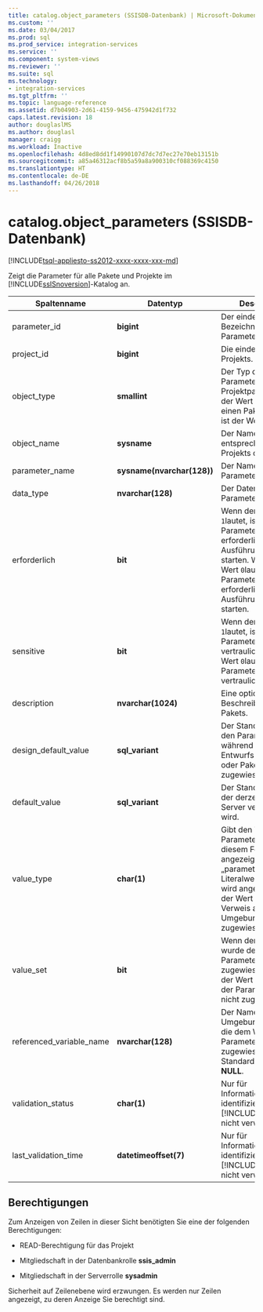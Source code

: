 ```yaml
---
title: catalog.object_parameters (SSISDB-Datenbank) | Microsoft-Dokumentation
ms.custom: ''
ms.date: 03/04/2017
ms.prod: sql
ms.prod_service: integration-services
ms.service: ''
ms.component: system-views
ms.reviewer: ''
ms.suite: sql
ms.technology:
- integration-services
ms.tgt_pltfrm: ''
ms.topic: language-reference
ms.assetid: d7b04903-2d61-4159-9456-475942d1f732
caps.latest.revision: 18
author: douglaslMS
ms.author: douglasl
manager: craigg
ms.workload: Inactive
ms.openlocfilehash: 4d8ed8dd1f14990107d7dc7d7ec27e70eb13151b
ms.sourcegitcommit: a85a46312acf8b5a59a8a900310cf088369c4150
ms.translationtype: HT
ms.contentlocale: de-DE
ms.lasthandoff: 04/26/2018
---
```

# <a name="catalogobjectparameters-ssisdb-database"></a>catalog.object_parameters (SSISDB-Datenbank)
[!INCLUDE[tsql-appliesto-ss2012-xxxx-xxxx-xxx-md](../../includes/tsql-appliesto-ss2012-xxxx-xxxx-xxx-md.md)]

  Zeigt die Parameter für alle Pakete und Projekte im [!INCLUDE[ssISnoversion](../../includes/ssisnoversion-md.md)]-Katalog an.  
  
|Spaltenname|Datentyp|Description|  
|-----------------|---------------|-----------------|  
|parameter_id|**bigint**|Der eindeutige Bezeichner (ID) des Parameters.|  
|project_id|**bigint**|Die eindeutige ID des Projekts.|  
|object_type|**smallint**|Der Typ des Parameters. Für einen Projektparameter ist der Wert `20` , und für einen Paketparameter ist der Wert `30` .|  
|object_name|**sysname**|Der Name des entsprechenden Projekts oder Pakets.|  
|parameter_name|**sysname(nvarchar(128))**|Der Name des Parameters.|  
|data_type|**nvarchar(128)**|Der Datentyp des Parameters.|  
|erforderlich|**bit**|Wenn der Wert `1`lautet, ist der Parameterwert erforderlich, um die Ausführung zu starten. Wenn der Wert `0`lautet, ist der Parameterwert nicht erforderlich, um die Ausführung zu starten.|  
|sensitive|**bit**|Wenn der Wert `1`lautet, ist der Parameterwert vertraulich. Wenn der Wert `0`lautet, ist der Parameterwert nicht vertraulich.|  
|description|**nvarchar(1024)**|Eine optionale Beschreibung des Pakets.|  
|design_default_value|**sql_variant**|Der Standardwert für den Parameter, der während des Entwurfs des Projekts oder Pakets zugewiesen wurde.|  
|default_value|**sql_variant**|Der Standardwert, der derzeit auf dem Server verwendet wird.|  
|value_type|**char(1)**|Gibt den Typ des Parameterwerts an. In diesem Feld wird `V` angezeigt, wenn „parameter_value“ ein Literalwert ist, und `R` wird angezeigt, wenn der Wert durch Verweis auf eine Umgebungsvariable zugewiesen wird.|  
|value_set|**bit**|Wenn der Wert `1`ist, wurde der Parameterwert zugewiesen. Wenn der Wert `0`ist, wurde der Parameterwert nicht zugewiesen.|  
|referenced_variable_name|**nvarchar(128)**|Der Name der Umgebungsvariablen, die dem Wert des Parameters zugewiesen wird. Der Standardwert ist **NULL**.|  
|validation_status|**char(1)**|Nur für Informationszwecke identifiziert. Wird in [!INCLUDE[ssCurrent](../../includes/sscurrent-md.md)] nicht verwendet.|  
|last_validation_time|**datetimeoffset(7)**|Nur für Informationszwecke identifiziert. Wird in [!INCLUDE[ssCurrent](../../includes/sscurrent-md.md)] nicht verwendet.|  
  
## <a name="permissions"></a>Berechtigungen  
 Zum Anzeigen von Zeilen in dieser Sicht benötigten Sie eine der folgenden Berechtigungen:  
  
-   READ-Berechtigung für das Projekt  
  
-   Mitgliedschaft in der Datenbankrolle **ssis_admin**  
  
-   Mitgliedschaft in der Serverrolle **sysadmin**  
  
 Sicherheit auf Zeilenebene wird erzwungen. Es werden nur Zeilen angezeigt, zu deren Anzeige Sie berechtigt sind.  
  
  
